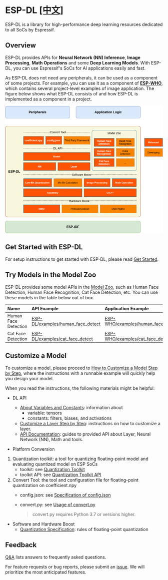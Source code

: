# ESP-DL [[中文]](./README_cn.md)

ESP-DL is a library for high-performance deep learning resources dedicated to all SoCs by Espressif.



## Overview

ESP-DL provides APIs for **Neural Network (NN) Inference**, **Image Processing**, **Math Operations** and some **Deep Learning Models**. With ESP-DL, you can use Espressif's SoCs for AI applications easily and fast.

As ESP-DL does not need any peripherals, it can be used as a component of some projects. For example, you can use it as a component of **[ESP-WHO](https://github.com/espressif/esp-who)**, which contains several project-level examples of image application. The figure below shows what ESP-DL consists of and how ESP-DL is implemented as a component in a project.

<p align="center">
    <img width="%" src="./img/esp-dl-architecture.drawio.png"> 
</p>


## Get Started with ESP-DL

For setup instructions to get started with ESP-DL, please read [Get Started](./docs/en/get_started.md).

## Try Models in the Model Zoo

ESP-DL provides some model APIs in the [Model Zoo](./include/model_zoo), such as Human Face Detection, Human Face Recognition, Cat Face Detection, etc. You can use these models in the table below out of box.

| Name                 | API Example                                                  | Application Example                                          |
| :-------------------- | :------------------------------------------------------------ | :------------------------------------------------------------ |
| Human Face Detection | [ESP-DL/examples/human_face_detect](examples/human_face_detect) | [ESP-WHO/examples/human_face_detect](https://github.com/espressif/esp-who/tree/master/examples/human_face_detect) |
| Cat Face Detection   | [ESP-DL/examples/cat_face_detect](examples/cat_face_detect)  | [ESP-WHO/examples/cat_face_detect](https://github.com/espressif/esp-who/tree/master/examples/cat_face_detect) |


## Customize a Model

To customize a model, please proceed to [How to Customize a Model Step by Step](./tutorial), where the instructions with a runnable example will quickly help you design your model.

When you read the instructions, the following materials might be helpful:

- DL API
    * [About Variables and Constants](./docs/en/about_type_define.md): information about
        - variable: tensors
        - constants: filters, biases, and activations
    * [Customize a Layer Step by Step](./docs/en/implement_custom_layer.md): instructions on how to customize a layer.
    * [API Documentation](): guides to provided API about Layer, Neural Network (NN), Math and tools.

- Platform Conversion
1. Quantization toolkit: a tool for quantizing floating-point model and evaluating quantized model on ESP SoCs
    * toolkit: see [Quantization Toolkit](./tools/quantization_tool/README.md)
    * toolkit API: see [Quantization Toolkit API](./tools/quantization_tool/quantization_tool_api.md)
2. Convert Tool: the tool and configuration file for floating-point quantization on coefficient.npy
    * config.json: see [Specification of config.json](./tools/convert_tool/specification_of_config_json.md)
    * convert.py: see [Usage of convert.py](./tools/convert_tool/README.md)

        > convert.py requires Python 3.7 or versions higher.

- Software and Hardware Boost
    * [Quantization Specification](./docs/en/quantization_specification.md): rules of floating-point quantization



## Feedback

[Q&A](./docs/en/Q&A.md) lists answers to frequently asked questions.

For feature requests or bug reports, please submit an [issue](https://github.com/espressif/esp-dl/issues). We will prioritize the most anticipated features.
